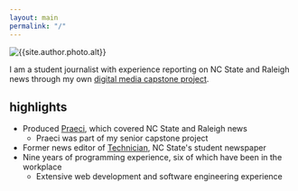 ```yaml
---
layout: main
permalink: "/"
---
```


![{{site.author.photo.alt}}][Carter]

I am a student journalist with experience reporting on NC State and Raleigh news through my own [digital media capstone project][praeci].

## highlights

* Produced [Praeci][praeci], which covered NC State and Raleigh news
    * Praeci was part of my senior capstone project
* Former news editor of [Technician][technician], NC State's student newspaper
* Nine years of programming experience, six of which have been in the workplace
    * Extensive web development and software engineering experience

[praeci]: {{site.praeci_link}}
[Technician]: {{site.technician_link}}
[Carter]: {{site.author.photo.path}} "{{site.author.photo.title}}"